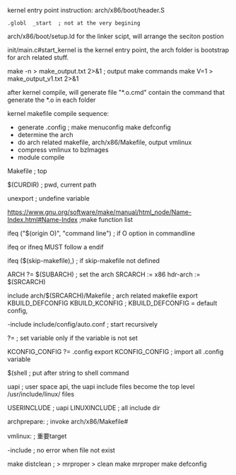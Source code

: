 kernel entry point instruction: arch/x86/boot/header.S

    .globl	_start  ; not at the very begining
arch/x86/boot/setup.ld for the linker scipt, will arrange the seciton postion

init/main.c#start_kernel  is the kernel entry point, the arch folder is bootstrap for arch related stuff.

make -n > make_output.txt 2>&1  ; output make commands
make V=1 > make_output_v1.txt 2>&1

after kernel compile, will generate file "*.o.cmd" contain the command that generate the *.o in each folder 

kernel makefile compile sequence:
- generate .config ; make menuconfig make defconfig
- determine the arch
- do arch related makefile, arch/x86/Makefile, output vmlinux
- compress vmlinux to bzImages
- module compile

Makefile ; top

$(CURDIR) ; pwd, current path

unexport  ; undefine variable

https://www.gnu.org/software/make/manual/html_node/Name-Index.html#Name-Index ;make function list

ifeq ("$(origin O)", "command line")  ; if O option in commandline

ifeq or ifneq MUST follow a endif

ifeq ($(skip-makefile),)  ; if skip-makefile not defined

ARCH		?= $(SUBARCH)  ; set the arch
SRCARCH := x86
hdr-arch  := $(SRCARCH)

include arch/$(SRCARCH)/Makefile  ; arch related makefile
export KBUILD_DEFCONFIG KBUILD_KCONFIG  ; KBUILD_DEFCONFIG = default config, 

-include include/config/auto.conf  ; start recursively

?= ; set variable only if the variable is not set

KCONFIG_CONFIG	?= .config
export KCONFIG_CONFIG   ; import all .config variable

$(shell ; put after string to shell command

uapi ; user space api, the uapi include files become the top level /usr/include/linux/ files

USERINCLUDE  ; uapi
LINUXINCLUDE ; all include dir

archprepare:  ; invoke arch/x86/Makefile#


vmlinux:  ; 重要target 

-include  ; no error when file not exist

make distclean  ; > mrproper > clean
make mrproper
make defconfig